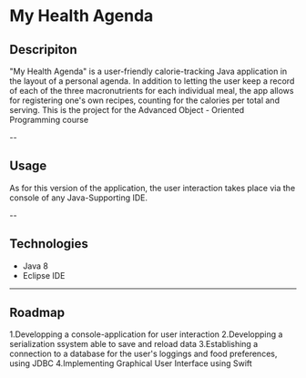 # My Health Agenda
## Descripiton
"My Health Agenda" is a user-friendly calorie-tracking  Java application in the layout of a personal agenda. In addition to letting the user keep a record of each of the three macronutrients for each individual meal, the app allows for registering one's own recipes, counting for the calories per total and serving. This is the project for  the Advanced Object - Oriented Programming course  

--

## Usage 
As for this version of the application, the user interaction takes place via the console of any Java-Supporting IDE.

--

## Technologies
 - Java 8
 - Eclipse IDE

---

## Roadmap
1.Developping a console-application for user interaction 
2.Developping a serialization ssystem able to save and reload data
3.Establishing a connection to a database for the user's loggings and food preferences, using JDBC 
4.Implementing Graphical User Interface using Swift